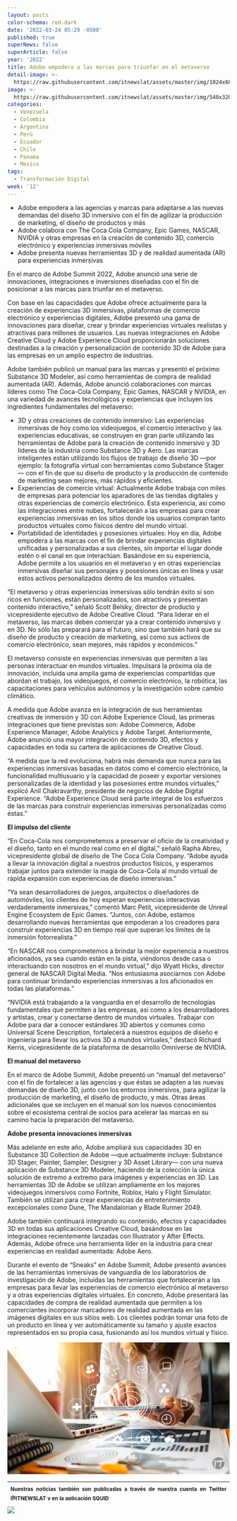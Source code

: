 ```yaml
---
layout: posts
color-schema: red-dark
date: '2022-03-24 05:29 -0500'
published: true
superNews: false
superArticle: false
year: '2022'
title: Adobe empodera a las marcas para triunfar en el metaverso
detail-image: >-
  https://raw.githubusercontent.com/itnewslat/assets/master/img/1024x680/mujer-con-table-g.jpg
image: >-
  https://raw.githubusercontent.com/itnewslat/assets/master/img/540x320/mujer-con-table-p.jpg
categories:
  - Venezuela
  - Colombia
  - Argentina
  - Perú
  - Ecuador
  - Chile
  - Panama
  - Mexico
tags:
  - Transformación Digital
week: '12'
---
```

- Adobe empodera a las agencias y marcas para adaptarse a las nuevas demandas del diseño 3D inmersivo con el fin de agilizar la producción de marketing, el diseño de productos y más
- Adobe colabora con The Coca Cola Company, Epic Games, NASCAR, NVIDIA y otras empresas en la creación de contenido 3D, comercio electrónico y experiencias inmersivas móviles
- Adobe presenta nuevas herramientas 3D y de realidad aumentada (AR) para experiencias inmersivas

En el marco de Adobe Summit 2022, Adobe anunció una serie de innovaciones, integraciones e inversiones diseñadas con el fin de posicionar a las marcas para triunfar en el metaverso.
 
Con base en las capacidades que Adobe ofrece actualmente para la creación de experiencias 3D inmersivas, plataformas de comercio electrónico y experiencias digitales, Adobe presentó una gama de innovaciones para diseñar, crear y brindar experiencias virtuales realistas y atractivas para millones de usuarios. Las nuevas integraciones en Adobe Creative Cloud y Adobe Experience Cloud proporcionarán soluciones destinadas a la creación y personalización de contenido 3D de Adobe para las empresas en un amplio espectro de industrias.

Adobe también publicó un manual para las marcas y presentó el próximo Substance 3D Modeler, así como herramientas de compra de realidad aumentada (AR). Además, Adobe anunció colaboraciones con marcas líderes como The Coca-Cola Company, Epic Games, NASCAR y NVIDIA, en una variedad de avances tecnológicos y experiencias que incluyen los ingredientes fundamentales del metaverso:
 
- 3D y otras creaciones de contenido inmersivo: Las experiencias inmersivas de hoy como los videojuegos, el comercio interactivo y las experiencias educativas, se construyen en gran parte utilizando las herramientas de Adobe para la creación de contenido inmersivo y 3D líderes de la industria como Substance 3D y Aero. Las marcas inteligentes están utilizando los flujos de trabajo de diseño 3D —por ejemplo: la fotografía virtual con herramientas como Substance Stager— con el fin de que su diseño de producto y la producción de contenido de marketing sean mejores, más rápidos y eficientes.
- Experiencias de comercio virtual: Actualmente Adobe trabaja con miles de empresas para potenciar los aparadores de las tiendas digitales y otras experiencias de comercio electrónico. Esta experiencia, así como las integraciones entre nubes, fortalecerán a las empresas para crear experiencias inmersivas en los sitios donde los usuarios compran tanto productos virtuales como físicos dentro del mundo virtual.
- Portabilidad de identidades y posesiones virtuales: Hoy en día, Adobe empodera a las marcas con el fin de brindar experiencias digitales unificadas y personalizadas a sus clientes, sin importar el lugar donde estén o el canal en que interactúan. Basándose en su experiencia, Adobe permite a los usuarios en el metaverso y en otras experiencias inmersivas diseñar sus personajes y posesiones únicas en línea y usar estos activos personalizados dentro de los mundos virtuales.

“El metaverso y otras experiencias inmersivas sólo tendrán éxito si son ricos en funciones, están personalizados, son atractivos y presentan contenido interactivo,” señaló Scott Belsky, director de producto y vicepresidente ejecutivo de Adobe Creative Cloud. “Para liderar en el metaverso, las marcas deben comenzar ya a crear contenido inmersivo y en 3D. No sólo las preparará para el futuro, sino que también hará que su diseño de producto y creación de marketing, así como sus activos de comercio electrónico, sean mejores, más rápidos y económicos.”

El metaverso consiste en experiencias inmersivas que permiten a las personas interactuar en mundos virtuales. Impulsará la próxima ola de innovación, incluida una amplia gama de experiencias compartidas que abordan el trabajo, los videojuegos, el comercio electrónico, la robótica, las capacitaciones para vehículos autónomos y la investigación sobre cambio climático.

A medida que Adobe avanza en la integración de sus herramientas creativas de inmersión y 3D con Adobe Experience Cloud, las primeras integraciones que tiene previstas son: Adobe Commerce, Adobe Experience Manager, Adobe Analytics y Adobe Target. Anteriormente, Adobe anunció una mayor integración de contenido 3D, efectos y capacidades en toda su cartera de aplicaciones de Creative Cloud.
 
“A medida que la red evoluciona, habrá más demanda que nunca para las experiencias inmersivas basadas en datos como el comercio electrónico, la funcionalidad multiusuario y la capacidad de poseer y exportar versiones personalizadas de la identidad y las posesiones entre mundos virtuales,” explicó Anil Chakravarthy, presidente de negocios de Adobe Digital Experience. “Adobe Experience Cloud será parte integral de los esfuerzos de las marcas para construir experiencias inmersivas personalizadas como éstas.”

**El impulso del cliente**
 
“En Coca-Cola nos comprometemos a preservar el oficio de la creatividad y el diseño, tanto en el mundo real como en el digital,” señaló Rapha Abreu, vicepresidente global de diseño de The Coca Cola Company. “Adobe ayuda a llevar la innovación digital a nuestros productos físicos, y esperamos trabajar juntos para extender la magia de Coca-Cola al mundo virtual de rápida expansión con experiencias de diseño inmersivas.”

“Ya sean desarrolladores de juegos, arquitectos o diseñadores de automóviles, los clientes de hoy esperan experiencias interactivas verdaderamente inmersivas,” comentó Marc Petit, vicepresidente de Unreal Engine Ecosystem de Epic Games. “Juntos, con Adobe, estamos desarrollando nuevas herramientas que empoderan a los creadores para construir experiencias 3D en tiempo real que superan los límites de la inmersión fotorrealista.”  
 
“En NASCAR nos comprometemos a brindar la mejor experiencia a nuestros aficionados, ya sea cuando están en la pista, viéndonos desde casa o interactuando con nosotros en el mundo virtual,” dijo Wyatt Hicks, director general de NASCAR Digital Media. “Nos entusiasma asociarnos con Adobe para continuar brindando experiencias inmersivas a los aficionados en todas las plataformas.”
 
“NVIDIA está trabajando a la vanguardia en el desarrollo de tecnologías fundamentales que permiten a las empresas, así como a los desarrolladores y artistas, crear y conectarse dentro de mundos virtuales. Trabajar con Adobe para dar a conocer estándares 3D abiertos y comunes como Universal Scene Description, fortalecerá a nuestros equipos de diseño e ingeniería para llevar los activos 3D a mundos virtuales,” destacó Richard Kerris, vicepresidente de la plataforma de desarrollo Omniverse de NVIDIA.

**El manual del metaverso**
 
En el marco de Adobe Summit, Adobe presentó un “manual del metaverso” con el fin de fortalecer a las agencias y que éstas se adapten a las nuevas demandas de diseño 3D, junto con los entornos inmersivos, para agilizar la producción de marketing, el diseño de producto, y más. Otras áreas adicionales que se incluyen en el manual son los nuevos conocimientos sobre el ecosistema central de socios para acelerar las marcas en su camino hacia la preparación del metaverso.
 
**Adobe presenta innovaciones inmersivas**
 
Más adelante en este año, Adobe ampliará sus capacidades 3D en Substance 3D Collection de Adobe —que actualmente incluye: Substance 3D Stager, Painter, Sampler, Designer y 3D Asset Library— con una nueva aplicación de Substance 3D Modeler, haciendo de la colección la única solución de extremo a extremo para imágenes y experiencias en 3D. Las herramientas 3D de Adobe se utilizan ampliamente en los mejores videojuegos inmersivos como Fortnite, Roblox, Halo y Flight Simulator. También se utilizan para crear experiencias de entretenimiento excepcionales como Dune, The Mandalorian y Blade Runner 2049.

Adobe también continuará integrando su contenido, efectos y capacidades 3D en todas sus aplicaciones Creative Cloud, basándose en las integraciones recientemente lanzadas con Illustrator y After Effects. Además, Adobe ofrece una herramienta líder en la industria para crear experiencias en realidad aumentada: Adobe Aero.

Durante el evento de “Sneaks” en Adobe Summit, Adobe presentó avances de las herramientas inmersivas de vanguardia de los laboratorios de investigación de Adobe, incluidas las herramientas que fortalecerán a las empresas para llevar las experiencias de comercio electrónico al metaverso y a otras experiencias digitales virtuales. En concreto, Adobe presentará las capacidades de compra de realidad aumentada que permiten a los comerciantes incorporar marcadores de realidad aumentada en las imágenes digitales en sus sitios web. Los clientes podrán tomar una foto de un producto en línea y ver automáticamente su tamaño y ajuste exactos representados en su propia casa, fusionando así los mundos virtual y físico.

![](https://raw.githubusercontent.com/itnewslat/assets/master/img/540x320/mujer-con-table-p.jpg)

<table style="height: 42px;" width="569">
<tbody>
<tr>
<td style="text-align: justify;"><sub><strong>Nuestras noticias también son publicadas a través de nuestra cuenta en Twitter <a href="https://twitter.com/itnewslat?lang=es">@ITNEWSLAT</a> y en la aplicación <a href="https://squidapp.co/en/">SQUID</a></strong></sub></td>
</tr>
</tbody>
</table>

<img src="https://tracker.metricool.com/c3po.jpg?hash=56f88a41e39ab42c063cc51676587a04"/>